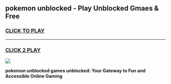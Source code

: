 
## pokemon unblocked - Play Unblocked Gmaes & Free
<h3>
<a href="https://premium.freeplayer.one?title=pokemon_unblocked&ref=20F">CLICK TO PLAY</a></h3>
<hr>

<h3>
<a href="https://premium.freeplayer.one?title=pokemon_unblocked&ref=20F">CLICK 2 PLAY</a>
  
</h3>

<a href="https://premium.freeplayer.one?title=pokemon_unblocked&ref=20F/"><img src="https://clearcache.store/games.png"></a>


**pokemon unblocked games unblocked: Your Gateway to Fun and Accessible Online Gaming**
